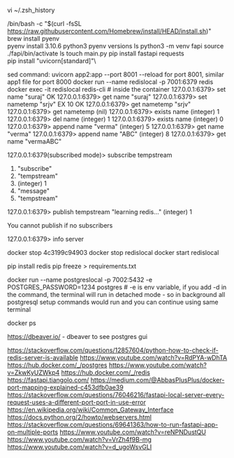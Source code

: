 vi ~/.zsh_history

/bin/bash -c "$(curl -fsSL https://raw.githubusercontent.com/Homebrew/install/HEAD/install.sh)"\
brew install pyenv\
pyenv install 3.10.6
python3
pyenv versions
ls
python3 -m venv fapi
source ./fapi/bin/activate
ls
touch main.py
pip install fastapi requests\
pip install "uvicorn[standard]"\

sed command: uvicorn app2:app --port 8001 --reload for port 8001, similar app1 file for port 8000
docker run --name redislocal -p 7001:6379 redis 
docker exec -it redislocal redis-cli # inside the container 
127.0.0.1:6379> set name "suraj"
OK
127.0.0.1:6379> get name
"suraj"
127.0.0.1:6379> set nametemp "srjv" EX 10
OK
127.0.0.1:6379> get nametemp
"srjv"
127.0.0.1:6379> get nametemp
(nil)
127.0.0.1:6379> exists name
(integer) 1
127.0.0.1:6379> del name
(integer) 1
127.0.0.1:6379> exists name
(integer) 0
127.0.0.1:6379> append name "verma"
(integer) 5
127.0.0.1:6379> get name
"verma"
127.0.0.1:6379> append name "ABC"
(integer) 8
127.0.0.1:6379> get name
"vermaABC"

127.0.0.1:6379(subscribed mode)> subscribe tempstream
1) "subscribe"
2) "tempstream"
3) (integer) 1
4) "message"
5) "tempstream"

127.0.0.1:6379> publish tempstream "learning redis..."
(integer) 1

You cannot publish if no subscribers

127.0.0.1:6379> info server

docker stop 4c3199c94903
docker stop redislocal 
docker start redislocal


pip install redis
pip freeze > requirements.txt 



docker run --name postgreslocal -p 7002:5432  -e POSTGRES_PASSWORD=1234 postgres # -e is env variable, if you add -d in the command, the terminal will run in detached mode - so in background all postgresql setup commands would run and you can continue using same terminal

docker ps

https://dbeaver.io/ - dbeaver to see postgres gui












https://stackoverflow.com/questions/12857604/python-how-to-check-if-redis-server-is-available
https://www.youtube.com/watch?v=RdPYA-wDhTA
https://hub.docker.com/_/postgres
https://www.youtube.com/watch?v=ZkwKyUZWkp4
https://hub.docker.com/_/redis
https://fastapi.tiangolo.com/
https://medium.com/@AbbasPlusPlus/docker-port-mapping-explained-c453dfb0ae39
https://stackoverflow.com/questions/76046216/fastapi-local-server-every-request-uses-a-different-port-port-in-use-error
https://en.wikipedia.org/wiki/Common_Gateway_Interface
https://docs.python.org/2/howto/webservers.html
https://stackoverflow.com/questions/69641363/how-to-run-fastapi-app-on-multiple-ports
https://www.youtube.com/watch?v=reNPNDustQU
https://www.youtube.com/watch?v=VrZh4f9B-mg
https://www.youtube.com/watch?v=d_ugoWsvGLI
















